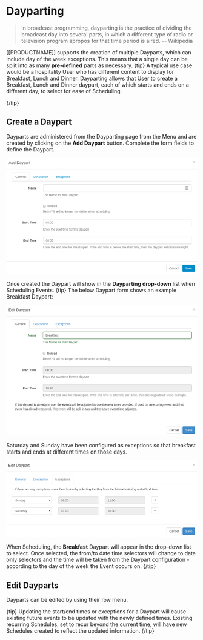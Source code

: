 <!--toc=scheduling-->
# Dayparting

> In broadcast programming, dayparting is the practice of dividing the broadcast day into several parts, in which a different type of radio or television program apropos for that time period is aired.
> -- Wikipedia

[[PRODUCTNAME]] supports the creation of multiple Dayparts, which can include day of the week exceptions. This means that a single day can be split into as many **pre-defined** parts as necessary.
{tip}
A typical use case would be a hospitality User who has different content to display for Breakfast, Lunch and Dinner. Dayparting allows that User to create a Breakfast, Lunch and Dinner daypart, each of which starts and ends on a different day, to select for ease of Scheduling.

{/tip}

## Create a Daypart

Dayparts are administered from the Dayparting page from the Menu and are created by clicking on the **Add Daypart** button. Complete the form fields to define the Daypart.

![Add Dayparts](img/schedule_dayparts_add.png)

Once created the Daypart will show in the **Dayparting drop-down** list when Scheduling Events.
{tip}
The below Daypart form shows an example Breakfast Daypart:

![Exanple Breakfast Daypart](img/scheduling_daypart_form.png)

Saturday and Sunday have been configured as exceptions so that breakfast starts and ends at different times on those days.

![Daypart form exceptions tab](img/scheduling_daypart_form_exceptions.png)

When Scheduling, the **Breakfast** Daypart will appear in the drop-down list to select. Once selected, the from/to date time selectors will change to date only selectors and the time will be taken from the Daypart configuration - according to the day of the week the Event occurs on.
{/tip}

## Edit Dayparts

Dayparts can be edited by using their row menu. 

{tip}
Updating the start/end times or exceptions for a Daypart will cause existing future events to be updated with the newly defined times. Existing recurring Schedules, set to recur beyond the current time, will have new Schedules created to reflect the updated information.
{/tip}